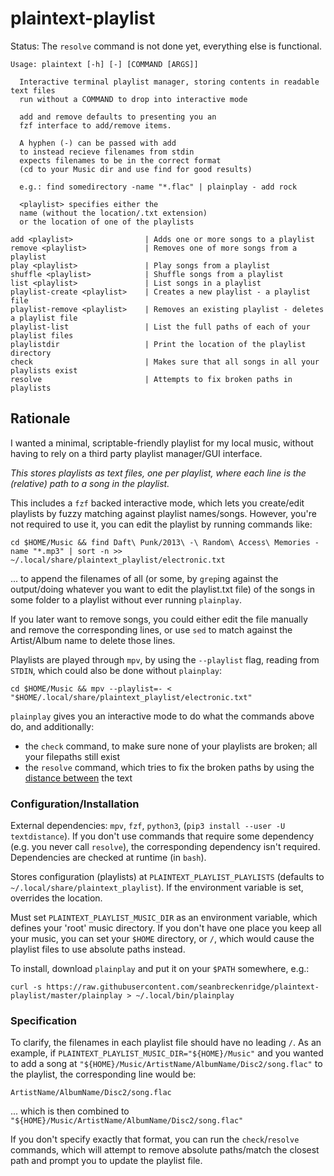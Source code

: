 # plaintext-playlist

Status: The `resolve` command is not done yet, everything else is functional.

```
Usage: plaintext [-h] [-] [COMMAND [ARGS]]

  Interactive terminal playlist manager, storing contents in readable text files
  run without a COMMAND to drop into interactive mode

  add and remove defaults to presenting you an
  fzf interface to add/remove items.

  A hyphen (-) can be passed with add
  to instead recieve filenames from stdin
  expects filenames to be in the correct format
  (cd to your Music dir and use find for good results)

  e.g.: find somedirectory -name "*.flac" | plainplay - add rock

  <playlist> specifies either the
  name (without the location/.txt extension)
  or the location of one of the playlists

add <playlist>                | Adds one or more songs to a playlist
remove <playlist>             | Removes one of more songs from a playlist
play <playlist>               | Play songs from a playlist
shuffle <playlist>            | Shuffle songs from a playlist
list <playlist>               | List songs in a playlist
playlist-create <playlist>    | Creates a new playlist - a playlist file
playlist-remove <playlist>    | Removes an existing playlist - deletes a playlist file
playlist-list                 | List the full paths of each of your playlist files
playlistdir                   | Print the location of the playlist directory
check                         | Makes sure that all songs in all your playlists exist
resolve                       | Attempts to fix broken paths in playlists
```

## Rationale

I wanted a minimal, scriptable-friendly playlist for my local music, without having to rely on a third party playlist manager/GUI interface.

_This stores playlists as text files, one per playlist, where each line is the (relative) path to a song in the playlist._

This includes a `fzf` backed interactive mode, which lets you create/edit playlists by fuzzy matching against playlist names/songs. However, you're not required to use it, you can edit the playlist by running commands like:

`cd $HOME/Music && find Daft\ Punk/2013\ -\ Random\ Access\ Memories -name "*.mp3" | sort -n >> ~/.local/share/plaintext_playlist/electronic.txt`

... to append the filenames of all (or some, by `grep`ing against the output/doing whatever you want to edit the playlist.txt file) of the songs in some folder to a playlist without ever running `plainplay`.

If you later want to remove songs, you could either edit the file manually and remove the corresponding lines, or use `sed` to match against the Artist/Album name to delete those lines.

Playlists are played through `mpv`, by using the `--playlist` flag, reading from `STDIN`, which could also be done without `plainplay`:

`cd $HOME/Music && mpv --playlist=- < "$HOME/.local/share/plaintext_playlist/electronic.txt"`

`plainplay` gives you an interactive mode to do what the commands above do, and additionally:

- the `check` command, to make sure none of your playlists are broken; all your filepaths still exist
- the `resolve` command, which tries to fix the broken paths by using the [distance between](https://github.com/life4/textdistance) the text

### Configuration/Installation

External dependencies: `mpv`, `fzf`, `python3`, (`pip3 install --user -U textdistance`). If you don't use commands that require some dependency (e.g. you never call `resolve`), the corresponding dependency isn't required. Dependencies are checked at runtime (in `bash`).

Stores configuration (playlists) at `PLAINTEXT_PLAYLIST_PLAYLISTS` (defaults to `~/.local/share/plaintext_playlist`). If the environment variable is set, overrides the location.

Must set `PLAINTEXT_PLAYLIST_MUSIC_DIR` as an environment variable, which defines your 'root' music directory. If you don't have one place you keep all your music, you can set your `$HOME` directory, or `/`, which would cause the playlist files to use absolute paths instead.

To install, download `plainplay` and put it on your `$PATH` somewhere, e.g.:

`curl -s https://raw.githubusercontent.com/seanbreckenridge/plaintext-playlist/master/plainplay > ~/.local/bin/plainplay`

### Specification

To clarify, the filenames in each playlist file should have no leading `/`. As an example, if `PLAINTEXT_PLAYLIST_MUSIC_DIR="${HOME}/Music"` and you wanted to add a song at `"${HOME}/Music/ArtistName/AlbumName/Disc2/song.flac"` to the playlist, the corresponding line would be:

```
ArtistName/AlbumName/Disc2/song.flac
```

... which is then combined to `"${HOME}/Music/ArtistName/AlbumName/Disc2/song.flac"`

If you don't specify exactly that format, you can run the `check`/`resolve` commands, which will attempt to remove absolute paths/match the closest path and prompt you to update the playlist file.
